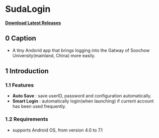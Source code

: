 # SudaLogin

**[Download Latest Releases](https://github.com/HearyShen/SudaLogin/releases)**

## 0 Caption

- A tiny Andorid app that brings logging into the Gatway of Soochow University(mainland, China) more easily.

## 1 Introduction

### 1.1  Features

- **Auto Save** :  save userID, password and configuration automatically.
- **Smart Login** :  automatically login(when launching) if current account has been used frequently.

### 1.2  Requirements

- supports Android OS, from version 4.0 to 7.1
